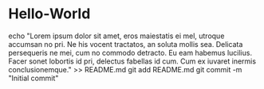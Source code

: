 # Hello-World
echo "Lorem ipsum dolor sit amet, eros maiestatis ei mel, utroque accumsan no pri. Ne his vocent tractatos, an soluta mollis sea. Delicata persequeris ne mei, cum no commodo detracto. Eu eam habemus lucilius. Facer sonet lobortis id pri, delectus fabellas id cum. Cum ex iuvaret inermis conclusionemque." >> README.md
git add README.md
git commit -m "Initial commit"
